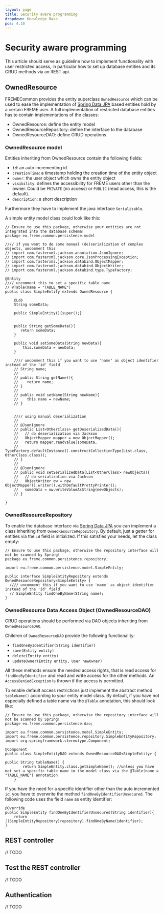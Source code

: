 ```yaml
---
layout: page
title: Security aware programming
dropdown: Knowledge Base
pos: 4.10
---
```


# Security aware programming

This article should serve as guideline how to implement functionality with user restricted access, in particular how to set up database entities and its CRUD methods via an REST api. 

## OwnedResource

FREMECommon provides the entity superclass `OwnedResource` which can be used to ease the implementation of [Spring Data JPA](http://projects.spring.io/spring-data-jpa/) based entities hold by a certain FREME user. 
A full implementation of restricted database entities has to contain implementations of the classes:

* OwnedResource: define the entity model
* OwnedResourceRepository: define the interface to the database
* OwnedResourceDAO: define CRUD operations
   
   
### OwnedResource model

Entities inheriting from OwnedResource contain the following fields:

 * `id`: an auto incrementing id
 * `creationTime`: a timestamp holding the creation time of the entity object
 * `owner`: the user object which owns the entity object
 * `visibility`: defines the accessibility for FREME users other than the owner. Could be `PRIVATE` (no access) or `PUBLIC` (read access, this is the default).
 * `description`: a short description
 
Furthermore they have to implement the java interface `Serializable`.

A simple entity model class could look like this:

```
// Ensure to use this package, otherwise your entities are not integrated into the database schema!
package eu.freme.common.persistence.model

//// if you want to do some manual (de)serialization of complex objects, uncomment this
// import com.fasterxml.jackson.annotation.JsonIgnore;
// import com.fasterxml.jackson.core.JsonProcessingException;
// import com.fasterxml.jackson.databind.ObjectMapper;
// import com.fasterxml.jackson.databind.ObjectWriter;
// import com.fasterxml.jackson.databind.type.TypeFactory;

@Entity
//// uncomment this to set a specific table name
// @Table(name = "TABLE_NAME")
public class SimpleEntity extends OwnedResource {

    @Lob
    String someData;

    public SimpleEntity(){super();}
   
    
    public String getSomeData(){
       return someData;
    }
    
    public void setSomeData(String newData){
        this.someData = newData;
    }
    
    //// uncomment this if you want to use 'name' as object identifier instead of the 'id' field
    // String name;
    //
    // public String getName(){
    //    return name;
    // }
    //    
    // public void setName(String newName){
    //    this.name = newName;
    // }
    
    
    //// using manual deserialization
    // 
    // @JsonIgnore
    // public List<OtherClass> getDeserializedData(){
    //   // do deserialization via Jackson
    //   ObjectMapper mapper = new ObjectMapper();
    //   return mapper.readValue(someData,
    //   				TypeFactory.defaultInstance().constructCollectionType(List.class, OtherClass.class));
    // }
    //
    // @JsonIgnore
    // public void setSerializedData(List<OtherClass> newObjects){
    //   // do serialization via Jackson
    //   ObjectWriter ow = new ObjectMapper().writer().withDefaultPrettyPrinter();
    //   someData = ow.writeValueAsString(newObjects);
    // }
    
}
```

### OwnedResourceRepository

To enable the database interface via [Spring Data JPA](http://projects.spring.io/spring-data-jpa/) you can implement a class inheriting from `OwnedResourceRepository`. By default, just a getter for entities via the `id` field is initialized. If this satisfies your needs, let the class empty:

```
// Ensure to use this package, otherwise the repository interface will not be scanned by Spring!
package eu.freme.common.persistence.repository;

import eu.freme.common.persistence.model.SimpleEntity;

public interface SimpleEntityRepository extends OwnedResourceRepository<SimpleEntity> {
  //// uncomment this if you want to use 'name' as object identifier instead of the 'id' field
  // SimpleEntity findOneByName(String name);
}
```

### OwnedResource Data Access Object (OwnedResourceDAO)

CRUD operations should be performed via DAO objects inheriting from `OwnedResourceDAO`.  

Children of `OwnedResourceDAO` provide the following functionality:

 * `findOneByIdentifier(String identifier)`
 * `save(Entity entity)`
 * `delete(Entity entity)`
 * `updateOwner(Entity entity, User newOwner)`
 
All these methods ensure the needed access rights, that is read access for `findOneByIdentifier` and read and write access for the other methods. An `AccessDeniedException` is thrown if the access is permitted.  

To enable default access restrictions just implement the abstract method `tableName()` according to your entity model class. By default, if you have not especially defined a table name via the `@Table` annotation, this should look like:
 
 ```
 // Ensure to use this package, otherwise the repository interface will not be scanned by Spring!
 package eu.freme.common.persistence.dao;
 
 import eu.freme.common.persistence.model.SimpleEntity;
 import eu.freme.common.persistence.repository.SimpleEntityRepository;
 import org.springframework.stereotype.Component;
 
 @Component
 public class SimpleEntityDAO extends OwnedResourceDAO<SimpleEntity> {
 
 public String tableName() {
         return SimpleEntity.class.getSimpleName(); //unless you have not set a specific table name in the model class via the @Table(name = "TABLE_NAME") annotation
     }
 ```
 
 If you have the need for a specific identifier other than the auto incremented `id`, you have to overwrite the method `findOneByIdentifierUnsecured`. The following code uses the field `name` as entity identifier:
 
 ```
 @Override
 public SimpleEntity findOneByIdentifierUnsecured(String identifier){
     return ((SimpleEntityRepository)repository).findOneByName(identifier);
 }
 ```

## REST controller

// TODO

## Test the REST controller

// TODO

## Authentication

// TODO
